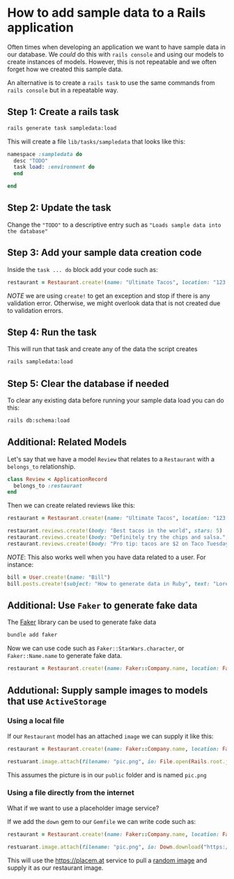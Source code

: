 # How to add sample data to a Rails application

Often times when developing an application we want to have sample data in our database. We *could* do this with `rails console` and using our models to create instances of models. However, this is not repeatable and we often forget how we created this sample data.

An alternative is to create a `rails task` to use the same commands from `rails console` but in a repeatable way.

## Step 1: Create a rails task

```sh
rails generate task sampledata:load
```

This will create a file `lib/tasks/sampledata` that looks like this:

```ruby
namespace :sampledata do
  desc "TODO"
  task load: :environment do
  end

end
```

## Step 2: Update the task

Change the `"TODO"` to a descriptive entry such as `"Loads sample data into the database"`

## Step 3: Add your sample data creation code

Inside the `task ... do` block add your code such as:

```ruby
restaurant = Restaurant.create!(name: "Ultimate Tacos", location: "123 Main Street")
```

*NOTE* we are using `create!` to get an exception and stop if there is any validation error. Otherwise, we might overlook data that is not created due to validation errors.

## Step 4: Run the task

This will run that task and create any of the data the script creates

```sh
rails sampledata:load
```

## Step 5: Clear the database if needed

To clear any existing data before running your sample data load you can do this:

```sh
rails db:schema:load
```

## Additional: Related Models

Let's say that we have a model `Review` that relates to a `Restaurant` with a `belongs_to` relationship.

```ruby
class Review < ApplicationRecord
  belongs_to :restaurant
end
```

Then we can create related reviews like this:

```ruby
restaurant = Restaurant.create!(name: "Ultimate Tacos", location: "123 Main Street")

restaurant.reviews.create!(body: "Best tacos in the world", stars: 5)
restaurant.reviews.create!(body: "Definitely try the chips and salsa.", stars: 4)
restaurant.reviews.create!(body: "Pro tip: tacos are $2 on Taco Tuesday", stars: 4)
```

_NOTE_: This also works well when you have data related to a user. For instance:

```ruby
bill = User.create!(name: "Bill")
bill.posts.create!(subject: "How to generate data in Ruby", text: "Lorem ipsum...")
```

## Additional: Use `Faker` to generate fake data

The [Faker](https://github.com/stympy/faker) library can be used to generate fake data

```sh
bundle add faker
```

Now we can use code such as `Faker::StarWars.character`, or `Faker::Name.name` to generate fake data.

```ruby
restaurant = Restaurant.create!(name: Faker::Company.name, location: Faker::Address.full_address)
```

## Addutional: Supply sample images to models that use `ActiveStorage`

### Using a local file

If our `Restaurant` model has an attached `image` we can supply it like this:

```ruby
restaurant = Restaurant.create!(name: Faker::Company.name, location: Faker::Address.full_address)

restuarant.image.attach(filename: "pic.png", io: File.open(Rails.root.join("public/pic.png")))
```

This assumes the picture is in our `public` folder and is named `pic.png`

### Using a file directly from the internet

What if we want to use a placeholder image service?

If we add the `down` gem to our `Gemfile` we can write code such as:

```ruby
restaurant = Restaurant.create!(name: Faker::Company.name, location: Faker::Address.full_address)

restuarant.image.attach(filename: "pic.png", io: Down.download("https://placem.at/people?random=1"))
```

This will use the https://placem.at service to pull a [random image](https://placem.at/people?random=1) and supply it as our restaurant image.

